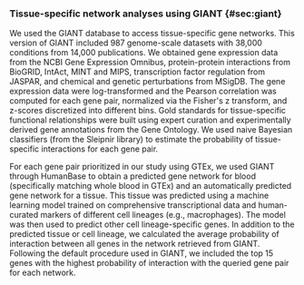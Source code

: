 ### Tissue-specific network analyses using GIANT {#sec:giant}

We used the GIANT database to access tissue-specific gene networks.
This version of GIANT included 987 genome-scale datasets with 38,000 conditions from 14,000 publications.
We obtained gene expression data from the NCBI Gene Expression Omnibus, protein-protein interactions from BioGRID, IntAct, MINT and MIPS, transcription factor regulation from JASPAR, and chemical and genetic perturbations from MSigDB.
The gene expression data were log-transformed and the Pearson correlation was computed for each gene pair, normalized via the Fisher's z transform, and z-scores discretized into different bins.
Gold standards for tissue-specific functional relationships were built using expert curation and experimentally derived gene annotations from the Gene Ontology.
We used naive Bayesian classifiers (from the Sleipnir library) to estimate the probability of tissue-specific interactions for each gene pair.


For each gene pair prioritized in our study using GTEx, we used GIANT through HumanBase to obtain a predicted gene network for blood (specifically matching whole blood in GTEx) and an automatically predicted gene network for a tissue.
This tissue was predicted using a machine learning model trained on comprehensive transcriptional data and human-curated markers of different cell lineages (e.g., macrophages).
The model was then used to predict other cell lineage-specific genes.
In addition to the predicted tissue or cell lineage, we calculated the average probability of interaction between all genes in the network retrieved from GIANT.
Following the default procedure used in GIANT, we included the top 15 genes with the highest probability of interaction with the queried gene pair for each network.
